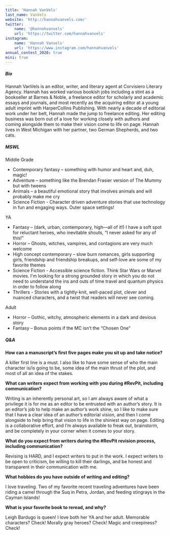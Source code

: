 ```yaml
---
title: 'Hannah VanVels'
last_name: VanVels
website: 'http://hannahvanvels.com/'
twitter:
    name: '@hannahvanvels'
    url: 'https://twitter.com/hannahvanvels'
instagram:
    name: 'Hannah Vanvels'
    url: 'https://www.instagram.com/hannahvanvels'
annual_contest_2020: true
mini: true
---
```


##### Bio

Hannah VanVels is an editor, writer, and literary agent at Corvisiero Literary Agency. Hannah has worked various bookish jobs including a stint as a bookseller at Barnes & Noble, a freelance editor for scholarly and academic essays and journals, and most recently as the acquiring editor at a young adult imprint with HarperCollins Publishing. With nearly a decade of editorial work under her belt, Hannah made the jump to freelance editing. Her editing business was born out of a love for working closely with authors and coming alongside them to make their vision come to life on page. Hannah lives in West Michigan with her partner, two German Shepherds, and two cats.

##### MSWL

Middle Grade
 * Contemporary fantasy – something with humor and heart and, duh, magic!
 * Adventure – something like the Brendan Frasier version of The Mummy but with tweens
 * Animals – a beautiful emotional story that involves animals and will probably make me cry
 * Science Fiction - Character driven adventure stories that use technology in fun and engaging ways. Outer space settings!

YA
 * Fantasy – (dark, urban, contemporary, high&mdash;all of it!) I have a soft spot for reluctant heroes, who inevitable shouts, “I never asked for any of this!”
 * Horror – Ghosts, witches, vampires, and contagions are very much welcome
 * High concept contemporary – slow burn romances, girls supporting girls, friendship and friendship breakups, and self-love are some of my favorite themes
 * Science Fiction - Accessible science fiction. Think Star Wars or Marvel movies. I'm looking for a strong grounded story in which you do not need to understand the ins and outs of time travel and quantum physics in order to follow along
 * Thrillers - Stories with a tightly-knit, well-paced plot, clever and nuanced characters, and a twist that readers will never see coming.

Adult
 * Horror – Gothic, witchy, atmospheric elements in a dark and devious story
 * Fantasy – Bonus points if the MC isn’t the “Chosen One”

##### Q&A

**How can a manuscript’s first five pages make you sit up and take notice?**

A killer first line is a must. I also like to have some sense of who the main character is/is going to be, some idea of the main thrust of the plot, and most of all an idea of the stakes.

**What can writers expect from working with you during #RevPit, including communication?**

Writing is an inherently personal art, so I am always aware of what a privilege it is for me as an editor to be entrusted with an author’s story. It is an editor’s job to help make an author’s work shine, so I like to make sure that I have a clear idea of an author’s editorial vision, and then I come alongside to help bring that vision to life in the shiniest way on page. Editing is a collaborative effort, and I’m always available to freak out, brainstorm, and be completely in your corner when it comes to your story.

**What do you expect from writers during the #RevPit revision process, including communication?**

Revising is HARD, and I expect writers to put in the work. I expect writers to be open to criticism, be willing to kill their darlings, and be honest and transparent in their communication with me.
 
**What hobbies do you have outside of writing and editing?**

I love traveling. Two of my favorite recent traveling adventures have been riding a camel through the Suq in Petra, Jordan, and feeding stingrays in the Cayman Islands!

**What is your favorite book to reread, and why?**

Leigh Bardugo is queen! I love both her YA and her adult. Memorable characters? Check! Morally gray heroes? Check! Magic and creepiness? Check!